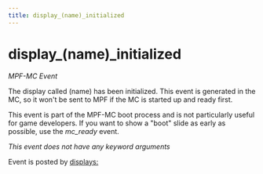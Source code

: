 ```yaml
---
title: display_(name)_initialized
---
```


# display_(name)_initialized


*MPF-MC Event*

The display called (name) has been initialized. This event is generated
in the MC, so it won't be sent to MPF if the MC is started up and ready
first.

This event is part of the MPF-MC boot process and is not particularly
useful for game developers. If you want to show a "boot" slide as
early as possible, use the *mc_ready* event.

*This event does not have any keyword arguments*

Event is posted by [displays:](../config/displays.md)
